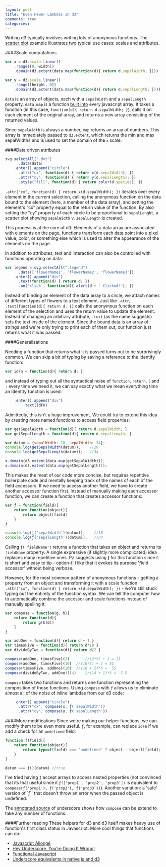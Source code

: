 ```yaml
---
layout: post
title: "Even Fewer Lambdas In d3"
comments: true
categories: 
---
```

Writing d3 typically involves writing lots of anonymous functions. The [scatter plot](http://bl.ocks.org/mbostock/3887118) example illustrates two typical use cases: scales and attributes.  

####Scale computations 

```javascript 
var x = d3.scale.linear()
    .range([0, width])
    .domain(d3.extent(data.map(function(d){ return d.sepalWidth; })))

var y = d3.scale.linear()
    .range([height, 0])
    .domain(d3.extent(data.map(function(d){ return d.sepalLength; })))
```

`data` is an array of objects, each with a `sepalWidth` and a `sepalLength` property. `data.map` is a function [built into](https://developer.mozilla.org/en-US/docs/Web/JavaScript/Reference/Global_Objects/Array/map) every javascript array. It takes a function (in this case, `function(d){ return d.sepalWidth; }`), calls it on each element of the original array, and returns a new array consisting of the returned values. 

Since `sepalWidth` is always a number, `map` returns an array of numbers. This array is immediately passed to `d3.extent`, which returns the min and max sepalWidths and is used to set the domain of the `x` scale.

####Data driven attributes  

```javascript 
svg.selectAll(".dot")
      .data(data)
    .enter().append("circle")
      .attr("cx", function(d) { return x(d.sepalWidth); })
      .attr("cy", function(d) { return y(d.sepalLength); })
      .style("fill", function(d) { return color(d.species); })
```

`.attr("cx", function(d) { return x(d.sepalWidth); })` iterates over every element in the current selection, calling the anonymous function on the data bound to the element (here, a member of the data array), and setting the element's "cx" property equal to the return value of the function. By also setting the "cy" property of each circle to be proportional to `sepalLenght`, a scatter plot showing `sepalWidth` v. `sepalLength` is created. 

This process is at the core of d3. Elements of a data array are associated with elements on the page, functions transform each data point into a pixel value, color, or something else which is used to alter the appearance of the elements on the page.

In addition to attributes, text and interaction can also be controlled with functions operating on data:

```javascript 
var legend = svg.selectAll(".legend")
      .data(['flowerName1', 'flowerName2', 'flowerName3'])
    .enter().append("div")
      .text(function(d) { return d; })
      .on('click', function(d){ alert(d + ' Clicked!'); })
```
Instead of binding an element of the data array to a circle, we attach names of different types of flowers to a text element. Just like `.attr`, `.text(function(d){ return d; })` calls the anonymous function on each element of the selection and uses the return value to update the element. Instead of changing an arbitrary attribute, `.text` (as the name suggests) sets the text inside of the element. Since the bound data is an array of strings and we're only trying to print each of them out, our function just returns what it was passed. 

####Generalizations

Needing a function that returns what it is passed turns out to be surprisingly common. We can skip a bit of typing by saving a reference to the identify function: 
```javascript
var idFn = function(d){ return d; };
```
and instead of typing out all the syntactical noise of `function`, `return`, `(` and `:`  every time we need it, we can say exactly what we mean everything time an identity function is used:
```javascript
    .enter().append("div")
        .text(idFn)
```

Admittedly, this isn't a huge improvement. We could try to extend this idea by creating more named functions to access field properties:

```javascript 
var getSepalWidth = function(d){ return d.sepalWidth; }
var getSepalLength = function(d){ return d.sepalLength; }

var datum = {sepalWidth: 10, sepalWidth: 34};
console.log(getSepalWidth(datum));    //10
console.log(getSepalLength(datum));   //34

x.domain(d3.extent(data.map(getSepalWidth)));
x.domain(d3.extent(data.map(getSepalLength)));
```

This makes the meat of our code more concise, but requires repetitive boilerplate code and mentally keeping track of the names of each of the field accessors. If we need to access another field, we have to create another accessor function first. Instead of manually making each accessor function, we can create a function that creates accessor functions:
```javascript
var ƒ = function(field){
	return function(object){ 
		return object[field]
	}
}

console.log(ƒ('sepalWidth')(datum));    //10
console.log(ƒ('sepalLength')(datum));   //34
```
Calling `ƒ('fieldName')` returns a function that takes an object and returns its `fieldName` property. A single expressive (if slightly more complicated) idea replaces many repetitive ones.  Pz suggests using ƒ for this function since it is short and easy to tip - option-f. I like that it evokes its purpose 'ƒield accessor' without being verbose. 

However, for the most common pattern of anonymous functions - getting a property from an object and transforming it with a scale function `.attr("cx", function(d) { return x(d.sepalWidth); })` - we're still stuck typing out the entirety of the function syntax. We can tell the computer how to automatically combine the accessor and scale functions instead of manually spelling it:
```javascript
var compose = function(g, h){
	return function(d){
		return g(h(d))
	}
}

var addOne = function(d){ return d + 1 }
var timesFive = function(d){ return d*10 }
var divideByTwo = function(d){ return d/2 }

compose(addOne, timesFive)(2)		//(2*5) + 1 = 11
compose(addOne, timesFive)(10)	//(10*5) + 1 = 51
compose(timesFive, addOne)(10)	//(10 + 1)*5 =  55
compose(divideByTwo, addOne)(14)	//(14 + 1)*5 =  7.5
```

`compose` takes two functions and returns one function representing the composition of those functions. Using `compose` with `ƒ` allows us to eliminate almost all of the noise of inline lambdas from our d3 code:

```javascript
    .enter().append("circle")
      .attr("cx", compose(x, ƒ('sepalWidth'))
      .attr("cy", compose(y, ƒ('sepalLength'))

```

####More modifications
Since we're making our helper functions, we can modify them to be even more useful. `ƒ`, for example, can replace `idFn` if we add a check for an `undefined` field:

```javascript
function ƒ(field){
    return function(object){ 
        return typeof(field) === 'undefined' ? object : object[field];
    }
}

datum === ƒ()(datum) //true
```
I've tried having `ƒ` accept arrays to access nested properties (not convinced that its that useful since it `ƒ(['prop1', 'prop2', 'prop3'])` is equivalent to `compose(ƒ('prop1'), ƒ('prop2'), ƒ('prop3'))`). Another variation: a 'safe' version of `ƒ`` that doesn't throw an error when the passed object is undefined.

The [annotated source](http://underscorejs.org/docs/underscore.html) of underscore shows how `compose` can be extend to take any number of functions. 


####Further reading
These helpers for d3 and d3 itself makes heavy use of function's first class status in Javascript. More cool things that functions can do:

- [Javascript Allongé](https://leanpub.com/javascript-allonge/read)
- [Hey Underscore, You're Doing It Wrong!](https://www.youtube.com/watch?v=m3svKOdZijA)
- [Functional Javascript](http://blog.fogus.me/2013/05/29/fun-js-pt-1-functional-javascript/)
- [Underscore equivalents in native js and d3](https://gist.github.com/mbostock/3934356)
